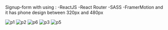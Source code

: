Signup-form with using : 
-ReactJS
-React Router
-SASS
-FramerMotion
and it has phone design between 320px and 480px

![p1](https://github.com/boracatalbas/signup-form/assets/98648040/fa536df6-b1de-46a6-9964-ff7fb0a4b22d)
![p2](https://github.com/boracatalbas/signup-form/assets/98648040/2b6b9037-9c0b-4b77-afc4-5a646209dd80)
![p6](https://github.com/boracatalbas/signup-form/assets/98648040/e3333e7c-9985-449d-98ec-f4a933d34d1b)
![p3](https://github.com/boracatalbas/signup-form/assets/98648040/3b1abb7f-b060-4792-bc5b-ebaced34950f)
![p5](https://github.com/boracatalbas/signup-form/assets/98648040/1dff9517-55ea-44d5-a3df-ca8315486676)

